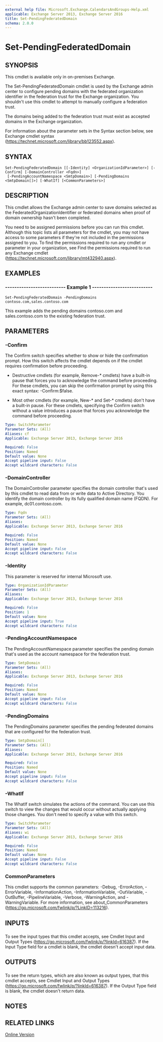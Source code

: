 ```yaml
---
external help file: Microsoft.Exchange.CalendarsAndGroups-Help.xml
applicable: Exchange Server 2013, Exchange Server 2016
title: Set-PendingFederatedDomain
schema: 2.0.0
---
```


# Set-PendingFederatedDomain

## SYNOPSIS
This cmdlet is available only in on-premises Exchange.

The Set-PendingFederatedDomain cmdlet is used by the Exchange admin center to configure pending domains with the federated organization identifier in the federation trust for the Exchange organization. You shouldn't use this cmdlet to attempt to manually configure a federation trust.

The domains being added to the federation trust must exist as accepted domains in the Exchange organization.

For information about the parameter sets in the Syntax section below, see Exchange cmdlet syntax (https://technet.microsoft.com/library/bb123552.aspx).

## SYNTAX

```
Set-PendingFederatedDomain [[-Identity] <OrganizationIdParameter>] [-Confirm] [-DomainController <Fqdn>]
 [-PendingAccountNamespace <SmtpDomain>] [-PendingDomains <SmtpDomain[]>] [-WhatIf] [<CommonParameters>]
```

## DESCRIPTION
This cmdlet allows the Exchange admin center to save domains selected as the FederatedOrganizationIdentifier or federated domains when proof of domain ownership hasn't been completed.

You need to be assigned permissions before you can run this cmdlet. Although this topic lists all parameters for the cmdlet, you may not have access to some parameters if they're not included in the permissions assigned to you. To find the permissions required to run any cmdlet or parameter in your organization, see Find the permissions required to run any Exchange cmdlet (https://technet.microsoft.com/library/mt432940.aspx).

## EXAMPLES

### -------------------------- Example 1 --------------------------
```
Set-PendingFederatedDomain -PendingDomains contoso.com,sales.contoso.com
```

This example adds the pending domains contoso.com and sales.contoso.com to the existing federation trust.

## PARAMETERS

### -Confirm
The Confirm switch specifies whether to show or hide the confirmation prompt. How this switch affects the cmdlet depends on if the cmdlet requires confirmation before proceeding.

- Destructive cmdlets (for example, Remove-\* cmdlets) have a built-in pause that forces you to acknowledge the command before proceeding. For these cmdlets, you can skip the confirmation prompt by using this exact syntax: -Confirm:$false.

- Most other cmdlets (for example, New-\* and Set-\* cmdlets) don't have a built-in pause. For these cmdlets, specifying the Confirm switch without a value introduces a pause that forces you acknowledge the command before proceeding.

```yaml
Type: SwitchParameter
Parameter Sets: (All)
Aliases: cf
Applicable: Exchange Server 2013, Exchange Server 2016

Required: False
Position: Named
Default value: None
Accept pipeline input: False
Accept wildcard characters: False
```

### -DomainController
The DomainController parameter specifies the domain controller that's used by this cmdlet to read data from or write data to Active Directory. You identify the domain controller by its fully qualified domain name (FQDN). For example, dc01.contoso.com.

```yaml
Type: Fqdn
Parameter Sets: (All)
Aliases:
Applicable: Exchange Server 2013, Exchange Server 2016

Required: False
Position: Named
Default value: None
Accept pipeline input: False
Accept wildcard characters: False
```

### -Identity
This parameter is reserved for internal Microsoft use.

```yaml
Type: OrganizationIdParameter
Parameter Sets: (All)
Aliases:
Applicable: Exchange Server 2013, Exchange Server 2016

Required: False
Position: 1
Default value: None
Accept pipeline input: True
Accept wildcard characters: False
```

### -PendingAccountNamespace
The PendingAccountNamespace parameter specifies the pending domain that's used as the account namespace for the federation trust.

```yaml
Type: SmtpDomain
Parameter Sets: (All)
Aliases:
Applicable: Exchange Server 2013, Exchange Server 2016

Required: False
Position: Named
Default value: None
Accept pipeline input: False
Accept wildcard characters: False
```

### -PendingDomains
The PendingDomains parameter specifies the pending federated domains that are configured for the federation trust.

```yaml
Type: SmtpDomain[]
Parameter Sets: (All)
Aliases:
Applicable: Exchange Server 2013, Exchange Server 2016

Required: False
Position: Named
Default value: None
Accept pipeline input: False
Accept wildcard characters: False
```

### -WhatIf
The WhatIf switch simulates the actions of the command. You can use this switch to view the changes that would occur without actually applying those changes. You don't need to specify a value with this switch.

```yaml
Type: SwitchParameter
Parameter Sets: (All)
Aliases: wi
Applicable: Exchange Server 2013, Exchange Server 2016

Required: False
Position: Named
Default value: None
Accept pipeline input: False
Accept wildcard characters: False
```

### CommonParameters
This cmdlet supports the common parameters: -Debug, -ErrorAction, -ErrorVariable, -InformationAction, -InformationVariable, -OutVariable, -OutBuffer, -PipelineVariable, -Verbose, -WarningAction, and -WarningVariable. For more information, see about_CommonParameters (https://go.microsoft.com/fwlink/p/?LinkID=113216).

## INPUTS

###  
To see the input types that this cmdlet accepts, see Cmdlet Input and Output Types (https://go.microsoft.com/fwlink/p/?linkId=616387). If the Input Type field for a cmdlet is blank, the cmdlet doesn't accept input data.

## OUTPUTS

###  
To see the return types, which are also known as output types, that this cmdlet accepts, see Cmdlet Input and Output Types (https://go.microsoft.com/fwlink/p/?linkId=616387). If the Output Type field is blank, the cmdlet doesn't return data.

## NOTES

## RELATED LINKS

[Online Version](https://technet.microsoft.com/library/b16b8ac2-4414-4510-a0f0-936591b2642d.aspx)
